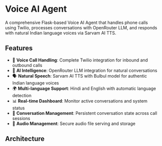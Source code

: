 # Voice AI Agent

A comprehensive Flask-based Voice AI Agent that handles phone calls using Twilio, processes conversations with OpenRouter LLM, and responds with natural Indian language voices via Sarvam AI TTS.

## Features

- 🎯 **Voice Call Handling**: Complete Twilio integration for inbound and outbound calls
- 🧠 **AI Intelligence**: OpenRouter LLM integration for natural conversations
- 🗣️ **Natural Speech**: Sarvam AI TTS with Bulbul model for authentic Indian language voices
- 🌍 **Multi-language Support**: Hindi and English with automatic language detection
- 📊 **Real-time Dashboard**: Monitor active conversations and system status
- 🔄 **Conversation Management**: Persistent conversation state across call sessions
- 🎵 **Audio Management**: Secure audio file serving and storage

## Architecture

